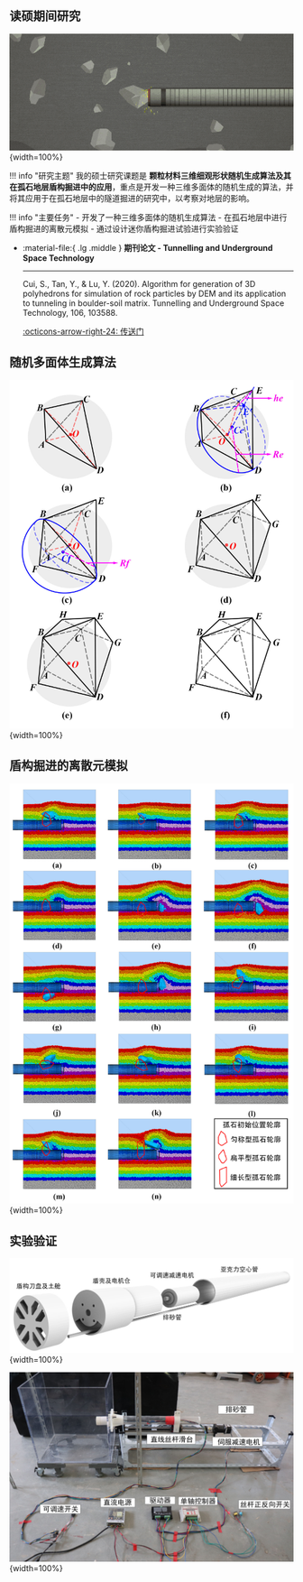 ## __读硕期间研究__

![TBM](TBM.png){width=100%}

!!! info "研究主题"
    我的硕士研究课题是 __颗粒材料三维细观形状随机生成算法及其在孤石地层盾构掘进中的应用__，重点是开发一种三维多面体的随机生成的算法，并将其应用于在孤石地层中的隧道掘进的研究中，以考察对地层的影响。

!!! info "主要任务"
    - 开发了一种三维多面体的随机生成算法
    - 在孤石地层中进行盾构掘进的离散元模拟
    - 通过设计迷你盾构掘进试验进行实验验证

<div class="grid cards" markdown>

-   :material-file:{ .lg .middle } __期刊论文 - Tunnelling and Underground Space Technology__
    
    ---
    
    Cui, S., Tan, Y., & Lu, Y. (2020). Algorithm for generation of 3D polyhedrons for simulation of rock particles by DEM and its application to tunneling in boulder-soil matrix. Tunnelling and Underground Space Technology, 106, 103588.
    
    [:octicons-arrow-right-24: <a href="https://doi.org/10.1016/j.tust.2020.103588" target="_blank"> 传送门 </a>](#)

</div>

## __随机多面体生成算法__

![ALGO](ALGO.jpg){width=100%}

## __盾构掘进的离散元模拟__

![TUNNELING](TUNNELING.jpg){width=100%}

## __实验验证__

![miniTBM](miniTBM.jpg){width=100%}

![SETUP](SETUP.jpg){width=100%}
